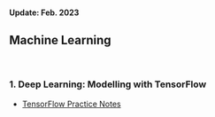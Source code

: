 <h4>Update:  Feb. 2023</h4>

<h2>Machine Learning</h2>

<br/><h3>1. Deep Learning: Modelling with TensorFlow</h3>

-   [TensorFlow Practice Notes](TensorFlowPractice.md)

